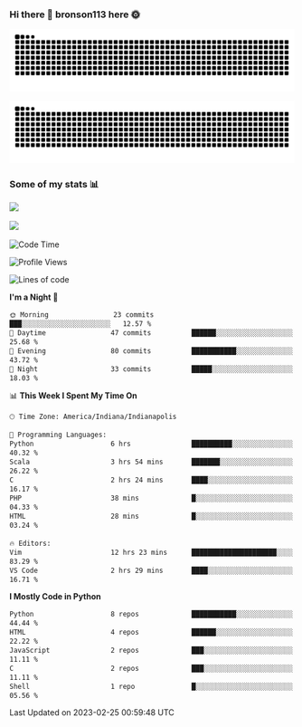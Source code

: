 ### Hi there 👋 bronson113 here 🌞
<div align="center">

![GitHub Snake Light](https://raw.githubusercontent.com/bronson113/bronson113/snake/github-snake.svg#gh-light-mode-only)

![GitHub Snake dark](https://raw.githubusercontent.com/bronson113/bronson113/snake/github-snake-dark.svg#gh-dark-mode-only)

</div>

### Some of my stats 📊
![](https://github-readme-stats-sigma-five.vercel.app/api?username=bronson113&theme=transparent&show_icons=true)

![](https://github-readme-stats-sigma-five.vercel.app/api/top-langs/?username=bronson113&theme=transparent&layout=compact&card_width=445)



<!--START_SECTION:waka-->
![Code Time](http://img.shields.io/badge/Code%20Time-69%20hrs%2041%20mins-blue)

![Profile Views](http://img.shields.io/badge/Profile%20Views-5-blue)

![Lines of code](https://img.shields.io/badge/From%20Hello%20World%20I%27ve%20Written-200.8%20thousand%20lines%20of%20code-blue)

**I'm a Night 🦉** 

```text
🌞 Morning                23 commits          ███░░░░░░░░░░░░░░░░░░░░░░   12.57 % 
🌆 Daytime                47 commits          ██████░░░░░░░░░░░░░░░░░░░   25.68 % 
🌃 Evening                80 commits          ███████████░░░░░░░░░░░░░░   43.72 % 
🌙 Night                  33 commits          █████░░░░░░░░░░░░░░░░░░░░   18.03 % 
```


📊 **This Week I Spent My Time On** 

```text
🕑︎ Time Zone: America/Indiana/Indianapolis

💬 Programming Languages: 
Python                   6 hrs               ██████████░░░░░░░░░░░░░░░   40.32 % 
Scala                    3 hrs 54 mins       ███████░░░░░░░░░░░░░░░░░░   26.22 % 
C                        2 hrs 24 mins       ████░░░░░░░░░░░░░░░░░░░░░   16.17 % 
PHP                      38 mins             █░░░░░░░░░░░░░░░░░░░░░░░░   04.33 % 
HTML                     28 mins             █░░░░░░░░░░░░░░░░░░░░░░░░   03.24 % 

🔥 Editors: 
Vim                      12 hrs 23 mins      █████████████████████░░░░   83.29 % 
VS Code                  2 hrs 29 mins       ████░░░░░░░░░░░░░░░░░░░░░   16.71 % 
```

**I Mostly Code in Python** 

```text
Python                   8 repos             ███████████░░░░░░░░░░░░░░   44.44 % 
HTML                     4 repos             ██████░░░░░░░░░░░░░░░░░░░   22.22 % 
JavaScript               2 repos             ███░░░░░░░░░░░░░░░░░░░░░░   11.11 % 
C                        2 repos             ███░░░░░░░░░░░░░░░░░░░░░░   11.11 % 
Shell                    1 repo              █░░░░░░░░░░░░░░░░░░░░░░░░   05.56 % 
```




 Last Updated on 2023-02-25 00:59:48 UTC
<!--END_SECTION:waka-->
